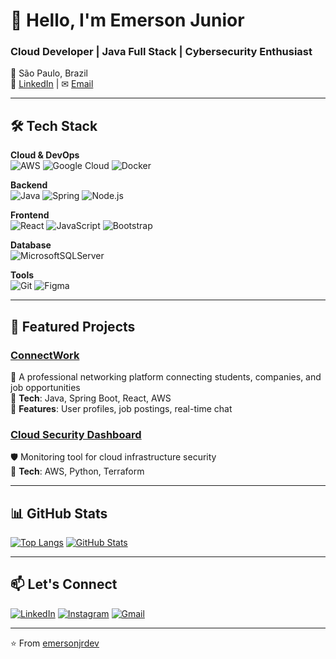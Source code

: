# 👋 Hello, I'm Emerson Junior 

### Cloud Developer | Java Full Stack | Cybersecurity Enthusiast
📍 São Paulo, Brazil  
🔗 [LinkedIn](https://www.linkedin.com/in/emerson-morales-junior-6469b8231/) | ✉ [Email](mailto:your.email@example.com)

---

## 🛠️ Tech Stack

**Cloud & DevOps**  
![AWS](https://img.shields.io/badge/AWS-%23FF9900.svg?style=for-the-badge&logo=amazon-aws&logoColor=white)
![Google Cloud](https://img.shields.io/badge/Google%20Cloud-%234285F4.svg?style=for-the-badge&logo=google-cloud&logoColor=white)
![Docker](https://img.shields.io/badge/docker-%230db7ed.svg?style=for-the-badge&logo=docker&logoColor=white)

**Backend**  
![Java](https://img.shields.io/badge/java-%23ED8B00.svg?style=for-the-badge&logo=openjdk&logoColor=white)
![Spring](https://img.shields.io/badge/spring-%236DB33F.svg?style=for-the-badge&logo=spring&logoColor=white)
![Node.js](https://img.shields.io/badge/node.js-6DA55F?style=for-the-badge&logo=node.js&logoColor=white)

**Frontend**  
![React](https://img.shields.io/badge/react-%2320232a.svg?style=for-the-badge&logo=react&logoColor=%2361DAFB)
![JavaScript](https://img.shields.io/badge/javascript-%23323330.svg?style=for-the-badge&logo=javascript&logoColor=%23F7DF1E)
![Bootstrap](https://img.shields.io/badge/bootstrap-%238511FA.svg?style=for-the-badge&logo=bootstrap&logoColor=white)

**Database**  
![MicrosoftSQLServer](https://img.shields.io/badge/Microsoft%20SQL%20Server-CC2927?style=for-the-badge&logo=microsoft%20sql%20server&logoColor=white)

**Tools**  
![Git](https://img.shields.io/badge/git-%23F05033.svg?style=for-the-badge&logo=git&logoColor=white)
![Figma](https://img.shields.io/badge/figma-%23F24E1E.svg?style=for-the-badge&logo=figma&logoColor=white)

---

## 🌟 Featured Projects

### [ConnectWork](https://github.com/emersonjrdev/connectwork)
🚀 A professional networking platform connecting students, companies, and job opportunities  
🔹 **Tech**: Java, Spring Boot, React, AWS  
🔹 **Features**: User profiles, job postings, real-time chat  

### [Cloud Security Dashboard](https://github.com/emersonjrdev/cloud-security-dashboard)
🛡️ Monitoring tool for cloud infrastructure security  
🔹 **Tech**: AWS, Python, Terraform  

---

## 📊 GitHub Stats

[![Top Langs](https://github-readme-stats.vercel.app/api/top-langs/?username=emersonjrdev&layout=compact&theme=radical)](https://github.com/emersonjrdev)
[![GitHub Stats](https://github-readme-stats.vercel.app/api?username=emersonjrdev&show_icons=true&theme=radical)](https://github.com/emersonjrdev)

---

## 📫 Let's Connect

[![LinkedIn](https://img.shields.io/badge/linkedin-%230077B5.svg?style=for-the-badge&logo=linkedin&logoColor=white)](https://www.linkedin.com/in/emerson-morales-junior-6469b8231/)
[![Instagram](https://img.shields.io/badge/Instagram-%23E4405F.svg?style=for-the-badge&logo=Instagram&logoColor=white)](https://instagram.com/emersxn_jr)
[![Gmail](https://img.shields.io/badge/Gmail-D14836?style=for-the-badge&logo=gmail&logoColor=white)](mailto:your.email@example.com)

---

⭐ From [emersonjrdev](https://github.com/emersonjrdev)
